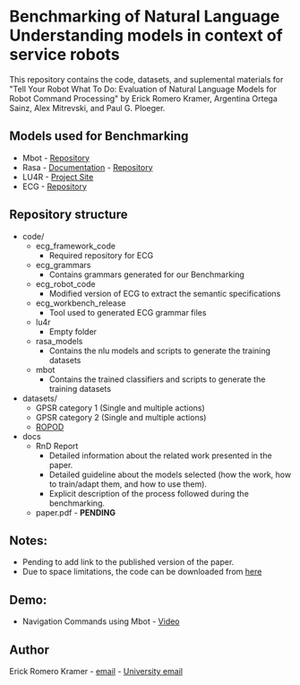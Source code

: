 # Benchmarking of Natural Language Understanding models in context of service robots
This repository contains the code, datasets, and suplemental materials for "Tell Your Robot What To Do: Evaluation of Natural Language Models for Robot Command Processing" by Erick Romero Kramer, Argentina Ortega Sainz, Alex Mitrevski, and Paul G. Ploeger.

## Models used for Benchmarking
* Mbot - [Repository](https://github.com/socrob/mbot_natural_language_processing)
* Rasa - [Documentation](http://rasa.com/docs/rasa/) - [Repository](https://github.com/RasaHQ/rasa)
* LU4R - [Project Site](http://sag.art.uniroma2.it/lu4r.html)
* ECG  - [Repository](https://github.com/icsi-berkeley/ecg_framework_code)

## Repository structure
* code/
    - ecg_framework_code
        - Required repository for ECG
    - ecg_grammars
        - Contains grammars generated for our Benchmarking
    - ecg_robot_code
        - Modified version of ECG to extract the semantic specifications
    - ecg_workbench_release
        - Tool used to generated ECG grammar files
    - lu4r
        - Empty folder
    - rasa_models
        - Contains the nlu models and scripts to generate the training datasets
    - mbot
        - Contains the trained classifiers and scripts to generate the training datasets
* datasets/
    - GPSR category 1 (Single and multiple actions)
    - GPSR category 2 (Single and multiple actions)
    - [ROPOD](https://cordis.europa.eu/project/rcn/206247/en)
* docs
    * RnD Report
        - Detailed information about the related work presented in the paper.
        - Detailed guideline about the models selected (how the work, how to train/adapt them, and how to use them).
        - Explicit description of the process followed during the benchmarking.
    * paper.pdf - **PENDING**

## Notes:
* Pending to add link to the published version of the paper.
* Due to space limitations, the code can be downloaded from [here](https://www.dropbox.com/s/fqogaovpzyl5gdi/code.zip?dl=0)     

## Demo:
* Navigation Commands using Mbot - [Video](https://youtu.be/t_eZJg2RelM)
## Author
Erick Romero Kramer - [email](erickkramer@gmail.com) - [University email](erick.romero@smail.inf.h-brs.de)
